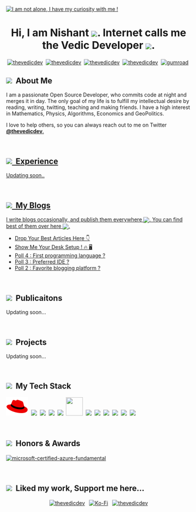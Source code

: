 [![I am not alone, I have my curiosity with me !](https://user-images.githubusercontent.com/97366282/175754587-0f292172-dfbb-49ef-ac45-56afd1149629.png)](https://twitter.com/thevedicdev)

<h1 style = font-size: "50px" align="center"> Hi, I am Nishant <img align="center" src="https://raw.githubusercontent.com/thevedicdev/devtools/main/emojis/telegram/winking-face.gif" width="38" />. Internet calls me the Vedic Developer <img align="center" src="https://raw.githubusercontent.com/thevedicdev/devtools/main/emojis/telegram/smiling-face-with-sunglasses.gif"  width="38" />.</h1>
<p align="center">
<!-- Twitter -->
<a href="https://twitter.com/nishantkantojha" target="blank"><img align="center" src="https://raw.githubusercontent.com/thevedicdev/devtools/main/icons/twitter.png" alt="thevedicdev" width="30" /></a>&nbsp
<!-- Instagram -->
<!--<a href="https://www.instagram.com/nishantkantojha/" target="blank"><img align="center" src="https://raw.githubusercontent.com/thevedicdev/devtools/main/icons/instagram.png" alt="thevedicdev"  width="30" />
</a>&nbsp-->
<!-- Linkedin -->
<a href="https://www.linkedin.com/in/nishantkantojha/" target="blank"><img align="center" src="https://raw.githubusercontent.com/thevedicdev/devtools/main/icons/linkedin.png"  alt="thevedicdev" width="30" /></a>&nbsp
 <!-- Medium -->
<a href="https://thevedicdev.medium.com/" target="blank"><img align="center" src="https://raw.githubusercontent.com/thevedicdev/devtools/main/icons/medium.png"  alt="thevedicdev" width="30" /></a>&nbsp
  <!-- Buy Me A Coffee -->
<a href="https://www.buymeacoffee.com/thevedicdev" target="blank"><img align="center" src="https://raw.githubusercontent.com/thevedicdev/devtools/main/icons/buymeacoffee.svg" alt="thevedicdev"  width="25" /></a>&nbsp
   <!-- Gumroad -->
<a href="https://thevedicdev.gumroad.com" target="blank"><img align="center" src="https://raw.githubusercontent.com/thevedicdev/devtools/main/icons/gumroad.png" alt="gumroad"  width="40" /></a>&nbsp
</p>

<!-- About Me -->
<h2 style = font-size: "50px" align=" left"><img src="https://raw.githubusercontent.com/thevedicdev/devtools/main/emojis/telegram/technologist.gif" width="32"/>&nbsp <b>About Me</b></h2>

<p align="left">
I am a passionate Open Source Developer, who commits code at night and merges it in day. The only goal of my life is to fulfill my intellectual desire by reading, writing, twitting, teaching and making friends. I have a high interest in Mathematics, Physics, Algorithms, Economics and GeoPolitics.
 
I love to help others, so you can always reach out to me on Twitter <a href="https://twitter.com/thevedicdev" target="blank"><b>@thevedicdev</b>.
</p>

<br>

<!--Projects I am working on -->
<h2 style = font-size: "50px"><img src="https://raw.githubusercontent.com/thevedicdev/devtools/main/emojis/telegram/hatching-chick.gif" width="30"/>&nbsp <b>Experience</b></h2>
<p align="left">
Updating soon..
</p>

<br>

<!-- Trending Blogs -->
<h2 style = font-size: "50px"><img src="https://raw.githubusercontent.com/thevedicdev/devtools/main/emojis/telegram/memo.gif" width="32"/>&nbsp <b>My Blogs</b></h2>

I write blogs occasionally, and publish them everywhere <img src="https://raw.githubusercontent.com/thevedicdev/devtools/main/emojis/telegram/upside-down-face.gif" width="20" align="center"/>. You can find best of them over here <img src="https://raw.githubusercontent.com/thevedicdev/devtools/main/emojis/telegram/backhand-index-pointing-down.gif" width="20" align="center"/>.

<!-- BLOG-POST-LIST:START -->
- [Drop Your Best Articles Here 👇](https://dev.to/heydrdev/drop-your-best-devto-article-536n)
- [Show Me Your Desk Setup ! 🔥 🖥](https://dev.to/heydrdev/show-your-desk-setup-3id2)
- [Poll 4 : First programming language ?](https://dev.to/heydrdev/poll-4-first-programming-language--1kl6)
- [Poll 3 : Preferred IDE ?](https://dev.to/heydrdev/poll-3-preferred-ide--55fn)
- [Poll 2 : Favorite blogging platform ?](https://dev.to/heydrdev/twitter-poll-2-6kb)
<!-- BLOG-POST-LIST:END -->

<br>

<!--Projects I am working on -->
<h2 style = font-size: "50px"><img src="https://raw.githubusercontent.com/thevedicdev/devtools/main/emojis/telegram/writing-hand.gif" width="30"/>&nbsp <b>Publicaitons</b></h2>
<p align="left">
Updating soon...
</p>

<br>

<!--Projects I am working on -->
<h2 style = font-size: "50px"><img src="https://raw.githubusercontent.com/thevedicdev/devtools/main/emojis/telegram/fire.gif" width="30"/>&nbsp <b>Projects</b></h2>
<p align="left">
Updating soon...
</p>

<br>

<!--My Tech Stack -->
<h2 style = font-size: "50px"><img src="https://raw.githubusercontent.com/thevedicdev/devtools/main/emojis/telegram/mechanical-arm.gif" width="30"/>&nbsp <b>My Tech Stack</b></h2>

<p align="left">
<img src="https://raw.githubusercontent.com/thevedicdev/devtools/main/language-and-framework/red-hat.png" width="60" height="50"/>&nbsp
<img src="https://raw.githubusercontent.com/thevedicdev/devtools/main/language-and-framework/bash.png" width="50"/>&nbsp
<img src="https://raw.githubusercontent.com/thevedicdev/devtools/main/language-and-framework/docker.png" width="50"/>&nbsp
<img src="https://raw.githubusercontent.com/thevedicdev/devtools/main/language-and-framework/kubernetes.png" width="50"/>&nbsp
<img src="https://raw.githubusercontent.com/thevedicdev/devtools/main/language-and-framework/ansible.png" width="50"/>&nbsp
<img src="https://raw.githubusercontent.com/thevedicdev/devtools/main/language-and-framework/flutter.png" width="46" height="50" >&nbsp
<img src="https://raw.githubusercontent.com/thevedicdev/devtools/main/language-and-framework/firebase.png" width="50"/>&nbsp
<img src="https://raw.githubusercontent.com/thevedicdev/devtools/main/language-and-framework/bash.png" width="50" />&nbsp
<img src="https://raw.githubusercontent.com/thevedicdev/devtools/main/language-and-framework/google-cloud.png" width="50" />&nbsp
<img src="https://raw.githubusercontent.com/thevedicdev/devtools/main/language-and-framework/vscode.png" width="50">&nbsp
<img src="https://raw.githubusercontent.com/thevedicdev/devtools/main/language-and-framework/github.png" width="50"/>&nbsp
<img src="https://raw.githubusercontent.com/thevedicdev/devtools/main/language-and-framework/git.png" width="50"/>&nbsp
</p>

<br>

<!--Honors & Awards -->
<p align="left">
<h2 style = font-size: "50px"><img src="https://raw.githubusercontent.com/thevedicdev/devtools/main/emojis/telegram/partying-face.gif" width="30"/>&nbsp <b>Honors & Awards</b></h2>
</p>
<p align="left">
<a href="https://www.credly.com/badges/213168a9-61d0-47d4-a02d-72e617ca7237/public_url" target="blank"><img align="center" src="https://raw.githubusercontent.com/thevedicdev/devtools/main/certificate/microsoft-certified-azure-fundamentals.png"  alt="microsoft-certified-azure-fundamental" width="90" /></a>
</p>

<br>
<!-- Support Me -->
<h2 style = font-size: "50px"><img src="https://raw.githubusercontent.com/thevedicdev/devtools/main/emojis/telegram/star-struck.gif" width="30"/>&nbsp <b>Liked my work, Support me here...</b></h2>
<p align="center">
<a href="https://www.buymeacoffee.com/thevedicdev" target="blank"><img align="center" src="https://raw.githubusercontent.com/thevedicdev/devtools/main/icons/buymeacoffee-button.png" alt="thevedicdev"  width=250" /></a>&nbsp&nbsp
 <a href="https://www.patreon.com/thevedicdev" target="blank"><img align="center" src="https://raw.githubusercontent.com/thevedicdev/devtools/main/icons/patreon-button.png" alt="Ko-Fi"  width="250" /></a>&nbsp&nbsp
  <a href="https://ko-fi.com/S6S3F3U0T" target="blank"><img align="center" src="https://ko-fi.com/img/githubbutton_sm.svg" alt="thevedicdev"  width="300" /></a>
</p>
